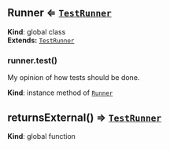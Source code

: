 <a name="Runner"></a>

## Runner ⇐ <code>[TestRunner](https://github.com/75lb/test-runner)</code>
**Kind**: global class  
**Extends:** <code>[TestRunner](https://github.com/75lb/test-runner)</code>  
<a name="Runner+test"></a>

### runner.test()
My opinion of how tests should be done.

**Kind**: instance method of <code>[Runner](#Runner)</code>  
<a name="returnsExternal"></a>

## returnsExternal() ⇒ <code>[TestRunner](https://github.com/75lb/test-runner)</code>
**Kind**: global function  
